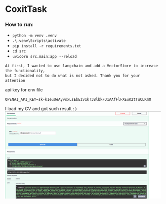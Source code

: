 ﻿# CoxitTask




### How to run:
- `python -m venv .venv`
- `.\.venv\Scripts\activate`
- `pip install -r requirements.txt`
- `cd src`
- `uvicorn src.main:app --reload`

~~~
At first, I wanted to use langchain and add a VectorStore to increase the functionality, 
but I decided not to do what is not asked. Thank you for your attention
~~~

api key for env file

~~~
OPENAI_API_KEY=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
~~~

I load my CV and got such result : )
![img.png](demo/img.png)
